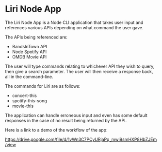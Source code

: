 # Liri Node App

The Liri Node App is a Node CLI application that takes user input and references various APIs depending on what command the user gave.

The APIs being referenced are:

* BandsInTown API
* Node Spotify API
* OMDB Movie API

The user will type commands relating to whichever API they wish to query, then give a search parameter. The user will then receive a response back, all in the command-line.

The commands for Liri are as follows:

* concert-this
* spotify-this-song
* movie-this

The application can handle erroneous input and even has some default responses in the case of no result being returned by the API.

Here is a link to a demo of the workflow of the app:

https://drive.google.com/file/d/1vWn3C7PCyURjaPq_mwi9smHXP8HbZJEm/view